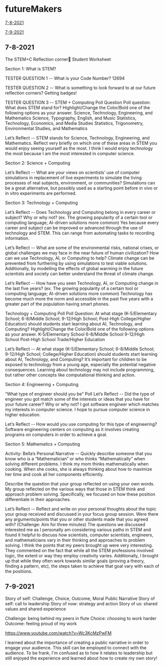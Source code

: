 # futureMakers
[7-8-2021](#7-8)

[7-9-2021](#7-9)

<a name="7-8"></a>
## 7-8-2021              
The STEM+C Reflection corner🤔
Student Worksheet


Section 1: What is STEM?

TESTER QUESTION 1 -- What is your Code Number? 
12694

TESTER QUESTION 2 -- What is something to look forward to at our future reflection corners?
Getting badges!

TESTER QUESTION 3 -- STEM + Computing Poll Question
Poll question: What does STEM stand for? Highlight/Change the Color/Bold one of the following options as your answer.
Science, Technology, Engineering, and Mathematics
Science, Typography, English, and Music
Statistics, Technology, Economics, and Media Studies
Statistics, Trigonometry, Environmental Studies, and Mathematics

Let’s Reflect -- STEM stands for Science, Technology, Engineering, and Mathematics. Reflect very briefly on which one of these areas in STEM you would enjoy seeing yourself as the most. 
I think I would enjoy technology the most because I am the most interested in computer science.


Section 2: Science + Computing

Let’s Reflect -- What are your views on scientists’ use of computer simulations in replacement of live experiments to simulate the living processes of real subjects, environment, or communities?
Simulations can be a great alternative, but possibly used as a starting point before in vivo or in vitro experiments are performed.


Section 3: Technology + Computing

Let’s Reflect -- Does Technology and Computing belong in every career or subject? Why or why not? (ex. The growing popularity of a certain tool or computing language; AI-driven solutions more common)
Yes because every career and subject can be improved or advanced through the use of technology and STEM. This can range from automating tasks to recording information. 

Let’s Reflect -- What are some of the environmental risks, national crises, or global challenges we may face in the near future of human civilization? How can we use Technology, AI, or Computing to help?
Climate change can be prevented from furthering by using simulations to test viable solutions. Additionally, by modelling the effects of global warming in the future scientists and society can better understand the threat of climate change.

Let’s Reflect -- How have you seen Technology, AI, or Computing change in the last five years? (ex. The growing popularity of a certain tool or computing language; AI-driven solutions more common)
Technology has become much more the norm and accessible in the past five years with a greater part of the population having smart phones.

Technology + Computing Poll
Poll Question: At what stage (K-5/Elementary School; 6-8/Middle School; 9-12/High School; Post-High College/Higher Education) should students start learning about AI, Technology, and Computing? Highlight/Change the Color/Bold one of the following options as your answer.
K-5/Elementary School 
6-8/Middle School 
9-12/High School
Post-High School Trade/Higher Education

Let’s Reflect -- At what stage (K-5/Elementary School; 6-8/Middle School; 9-12/High School; College/Higher Education) should students start learning about AI, Technology, and Computing?
It’s important for children to be exposed to technology from a young age, especially the potential negative consequences. Learning about technology may not include programming, but rather other concepts like computational thinking and action.


Section 4: Engineering + Computing

“What type of engineer should you be” Poll
Let’s Reflect -- Did the type of engineer you got match some of the interests or ideas that you have for your future career? Why or why not?
I got software engineer which matches my interests in computer science. I hope to pursue computer science in higher education.

Let’s Reflect -- How would you use computing for this type of engineering?
Software engineering centers on computing as it involves creating programs on computers in order to achieve a goal.


Section 5: Mathematics + Computing

Activity: Bella’s Personal Narrative -- Quickly describe someone that you know who is a “Mathematician” or who thinks “Mathematically” when solving different problems.
I think my mom thinks mathematically when cooking. When she cooks, she is always thinking about how to maximize her time and cook all her components efficiently. 

Describe the question that your group reflected on using your own words.
My group reflected on the various ways that those in STEM think and approach problem solving. Specifically, we focused on how these position differentiate in their approaches.

Let’s Reflect -- Reflect and write on your personal thoughts about the topic your group received and discussed in your focus group session. Were there any arguments/points that you or other students made that you agreed with? (Challenge: Aim for three minutes)
The questions we discussed interested me as I personally am considering various paths in STEM and found it helpful to discuss how scientists, computer scientists, engineers, and mathematicians vary in their thinking and approaches to problem solving. I think the points that my peers brought up were very interesting. They commented on the fact that while all the STEM professions involved logic, the extent or way they employ creativity varies. Additionally, I brought up that while they often work towards similar goals (proving a theory, finding a pattern, etc), the steps taken to achieve that goal vary with each of the positions. 


<a name="7-9"></a>
## 7-9-2021
Story of self: Challenge, Choice, Outcome, Moral
Public Narrative
Story of self: call to leadership
Story of now: strategy and action
Story of us: shared values and shared experience

Challenge: being behind my peers in flute
Choice: choosing to work harder
Outcome: feeling proud of my work

https://www.youtube.com/watch?v=Wc3KcMzPwFM

I learned about the importance of creating a public narrative in order to engage your audience. This skill can be employed to connect with the audience. To be frank, I'm confused as to how it relates to leadership but still enjoyed the experience and learned about how to create my own story!
